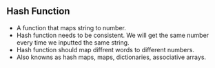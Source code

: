 ## Hash Function
- A function that maps string to number.
- Hash function needs to be consistent. We will get the same number every time we inputted the same string.
- Hash function should map diffrent words to different numbers.
- Also knowns as hash maps, maps, dictionaries, associative arrays.
